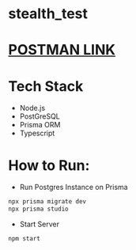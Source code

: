 # stealth_test

# [POSTMAN LINK](https://www.postman.com/warped-space-32952/workspace/stealth-test/collection/21982932-a4af736f-45ba-4065-8c4a-34f1cb9ed642?action=share&creator=21982932&ctx=documentation)

# Tech Stack
- Node.js
- PostGreSQL
- Prisma ORM
- Typescript

# How to Run:

- Run Postgres Instance on Prisma
```bash
npx prisma migrate dev
npx prisma studio
```
- Start Server
```bash
npm start
```